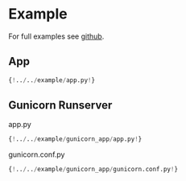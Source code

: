 # Example

For full examples see [github](https://github.com/fcfangcc/pyxxl/tree/main/example).

## App

```python
{!../../example/app.py!}
```

## Gunicorn Runserver

app.py

```python
{!../../example/gunicorn_app/app.py!}
```

gunicorn.conf.py
```python
{!../../example/gunicorn_app/gunicorn.conf.py!}
```
